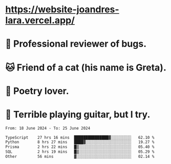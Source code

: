 # https://website-joandres-lara.vercel.app/
# 🐛 Professional reviewer of bugs.
# 🐱 Friend of a cat (his name is Greta).
# 📜 Poetry lover.
# 🎸 Terrible playing guitar, but I try.

<!--START_SECTION:waka-->

```txt
From: 18 June 2024 - To: 25 June 2024

TypeScript    27 hrs 16 mins  ███████████████▓░░░░░░░░░   62.10 %
Python        8 hrs 27 mins   ████▓░░░░░░░░░░░░░░░░░░░░   19.27 %
Prisma        2 hrs 22 mins   █▒░░░░░░░░░░░░░░░░░░░░░░░   05.40 %
SQL           2 hrs 19 mins   █▒░░░░░░░░░░░░░░░░░░░░░░░   05.29 %
Other         56 mins         ▓░░░░░░░░░░░░░░░░░░░░░░░░   02.14 %
```

<!--END_SECTION:waka-->
